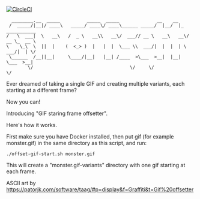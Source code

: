 [![CircleCI](https://dl.circleci.com/status-badge/img/gh/dcycle/gif-start-frame-offsetter/tree/master.svg?style=svg)](https://dl.circleci.com/status-badge/redirect/gh/dcycle/gif-start-frame-offsetter/tree/master)

```
  ________.__  _____          _____  _____              __    __
 /  _____/|__|/ ____\   _____/ ____\/ ____\______ _____/  |__/  |_  ___________
/   \  ___|  \   __\   /  _ \   __\\   __\/  ___// __ \   __\   __\/ __ \_  __ \
\    \_\  \  ||  |    (  <_> )  |   |  |  \___ \\  ___/|  |  |  | \  ___/|  | \/
 \______  /__||__|     \____/|__|   |__| /____  >\___  >__|  |__|  \___  >__|
        \/                                    \/     \/                \/
```

Ever dreamed of taking a single GIF and creating multiple variants, each starting at a different frame?

Now you can!

Introducing "GIF staring frame offsetter".

Here's how it works.

First make sure you have Docker installed, then put gif (for example monster.gif) in the same directory as this script, and run:

    ./offset-gif-start.sh monster.gif

This will create a "monster.gif-variants" directory with one gif starting at each frame.

ASCII art by https://patorjk.com/software/taag/#p=display&f=Graffiti&t=Gif%20offsetter
